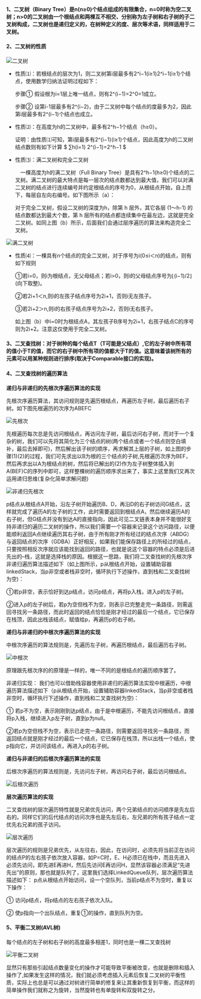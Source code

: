 #### 1、二叉树（Binary Tree）是n(n≥0)个结点组成的有限集合，n=0时称为空二叉树；n>0的二叉树由一个根结点和两棵互不相交、分别称为左子树和右子树的子二叉树构成，二叉树也是递归定义的，在树种定义的度、层次等术语，同样适用于二叉树。

#### 2、二叉树的性质

![二叉树](https://github.com/chen-eugene/Algorithm/blob/master/image/20161218201824994.png)

  - 性质⑴：若根结点的层次为1，则二叉树第i层最多有2^i−1(i≥1)2^i−1(i≥1)个结点，使用数学归纳法证明过程如下： 

    步骤① 假设根为i=1层上唯一结点，则有2^(i−1)=2^0=1成立。 
    
    步骤② 设第i-1层最多有2^(i−2)，由于二叉树中每个结点的度最多为2，因此第i层最多有2^(i−1)个结点也成立。
    
  - 性质⑵：在高度为h的二叉树中，最多有2^h−1个结点（h≥0）。 

    证明：由性质⑴可知，第i层最多有2^(i−1)(i≥1)个结点，因此高度为h的二叉树结点数则有如下计算 $ ∑h(i=1) 2^(i−1)=2^h−1 $
    
  - 性质⑶：满二叉树和完全二叉树 
  
     一棵高度为h的满二叉树（Full Binary Tree）是具有2^h−1(h≥0)个结点的二叉树。满二叉树的最大特点是每一层次的结点数都达到最大值，我们可以对满二叉树的结点进行连续编号并约定根结点的序号为0，从根结点开始，自上而下，每层自左向右编号。如下图所示（a）：
     
     对于完全二叉树，假设二叉树的深度为h，除第 h 层外，其它各层 (1～h-1) 的结点数都达到最大个数，第 h 层所有的结点都连续集中在最左边，这就是完全二叉树。如同上图（b）所示，后面我们会通过层序遍历的算法来构造完全二叉树。

![满二叉树](https://github.com/chen-eugene/Algorithm/blob/master/image/20161218221545338.png)

  - 性质⑷：一棵具有n个结点的完全二叉树，对于序号为i(0≤i＜n)的结点，则有如下规则 

    ①若i=0，则i为根结点，无父母结点；若i>0，则i的父母结点序号为⌊(i−1)/2⌋(向下取整)。 
    
    ②若2i+1＜n,则i的左孩子结点序号为2i+1，否则i无左孩子。 
    
    ③若2i+2＞n,则i的右孩子结点序号为2i+2，否则i无右孩子。 
    
    如上图（b）中i=0时为根结点A，其左孩子B序号为2i+1，右孩子结点C的序号则为2i+2。注意这仅使用于完全二叉树。
    
#### 3、二叉查找树：对于树种的每个结点T（T可能是父结点）,它的左子树中所有项的值小于T的值，而它的右子树中所有项的值都大于T的值。这意味着该树所有的元素可以用某种规则进行排序(取决于Comparable接口的实现)。

#### 4、二叉查找树的遍历算法

   **递归与非递归的先根次序遍历算法的实现**
   
   先根次序遍历算法，其访问规则是先遍历根结点，再遍历左子树，最后遍历右子树。如下图先根遍历的次序为ABEFC 
   
   ![先根次](https://github.com/chen-eugene/Algorithm/blob/master/image/20161220224702494.png)

   先根遍历每次总是先访问根结点，再访问左子树，最后访问右子树，而对于一个复杂的树，我们可以先将其简化为三个结点的树(两个结点或者一个结点则空白填补，最后去掉即可)，然后解出该子树的顺序，再求解其上层的子树，如上图的步骤(1)(2)的过程，我们可先求出以B为根的三个结点的子树,先根遍历次序为BEF，然后再求出以A为根结点的树，然后将已解出的(2)作为左子树整体插入到A(BEF)C的序列中即可，这样整棵树的遍历顺序求出来了，事实上这里我们又再次运用递归思维(复杂化简单求解问题)
   
   ![非递归先根次](https://github.com/chen-eugene/Algorithm/blob/master/image/20161221080520699.png)

   p结点从根结点A开始，沿左子树开始遍历B、D，再沿D的右子树访问G结点，这样就完成了遍历A的左子树的工作，此时需要返回到根结点A，然后继续遍历A的右子树，但G结点并没有到达A的直接指向，因此可见二叉链表本身并不能很好支持非递归的遍历二叉树的操作，所以我们需要一个容器来记录这个访问路径，以便能顺利返回A点继续遍历其右子树，由于所有刚才所有经过的结点次序（ABDG）与返回结点的次序（GDBA）正好相反，如果我们能保存路径上的所经过的结点，只要按照相反次序就应该能找到返回的路径，也就是说这个容器的特点必须是后进先出的–栈，这就是选择栈的原因。根据这一思路，我们将二叉查找树的先根次序非递归遍历算法描述如下（如上图所示，p从根结点开始，设置辅助容器linkedStack，当p非空或者栈非空时，循环执行下述操作，直到栈和二叉查找树为空)： 
   
①若p非空，表示恰好到达p结点，访问p结点，再将p入栈，进入p的左子树。 

②进入p的左子树后，若p为空但栈不为空，则表示已完整走完一条路径，则需返回寻找另一条路径，而此时返回的结点恰恰是刚才经过的最后一个结点，它已保存在栈顶，因此出栈该结点，赋值给p，再遍历p的右子树。

  **递归与非递归的中根次序遍历算法的实现**
  
  中根次序遍历的算法规则是，先遍历左子树，再遍历根结点，最后遍历右子树。
  
  ![中根次](https://github.com/chen-eugene/Algorithm/blob/master/image/20161221091232138.png)
  
  原理跟先根次序的的原理是一样的，唯一不同的是根结点的遍历顺序罢了。
  
  非递归实现：
  我们也可以借助栈容器使用非递归的遍历算法实现中根遍历，中根遍历算法描述如下（p从根结点开始，设置辅助容器linkedStack，当p非空或者栈非空时，循环执行下述操作，直到栈和二叉查找树为空)：  
  
① 若p不为空，表示刚刚到达p结点，由于是中根遍历，不能先访问根结点，直接将p入栈，继续进入p左子树，直到p为null。  

②若p为空但栈不为空，表示已走完一条路径，则需要返回寻找另一条路径，而返回结点就是刚才经过的最后一个结点，它已保存在栈顶，所以出栈一个结点，使p指向它，并访问该结点，再进入p的右子树。

  **递归与非递归的后根次序遍历算法的实现**
  
  后根次序遍历的算法规则是，先访问左子树，再访问右子树，最后访问根结点。
  
  ![后根次遍历](https://github.com/chen-eugene/Algorithm/blob/master/image/20161221091252773.png)
  
  **层次遍历算法的实现**
  
  二叉查找树的层次遍历特性就是兄弟优先访问，两个兄弟结点的访问顺序是先左后右的。同样它们的后代结点的访问次序也是先左后右，左兄弟的所有孩子结点一定优先右兄弟的孩子访问。
  
  ![层次遍历](https://github.com/chen-eugene/Algorithm/blob/master/image/20161222064858766.png)
  
  层次遍历的规则是兄弟优先，从左往右，因此，在访问时，必须先将当前正在访问的结点P的左右孩子依次放入容器，如P=C时，E、H必须已在栈中，而且先进入必须先访问，即先进E再进H，然后先访问E再访问H，显然该容器必须满足“先进先出”的原则，那也就是队列了，这里我们选择LinkedQueue队列，层次遍历算法描述如下： 
p点从根结点开始访问，设一个空队列，当前p结点不为空时，重复以下操作： 

① 访问p结点，将p结点的左右孩子依次入队。 

② 使p指向一个出队结点，重复①的操作，直到队列为空。 

#### 5、平衡二叉树(AVL树)

  每个结点的左子树和右子树的高度最多相差1，同时也是一棵二叉查找树

  ![平衡二叉树](https://github.com/chen-eugene/Algorithm/blob/master/image/20161228092323204.png)
  
  显然只有那些引起结点数量变化的操作才可能导致平衡被改变，也就是删除和插入操作了,如果发生这样的情况，我们就必须考虑插入元素后恢复二叉树的平衡性质，实际上也总是可以通过对树进行简单的修复来让其重新恢复到平衡，而这样的简单操作我们就称之为旋转，当然旋转也有单旋转和双旋转之分。
    






